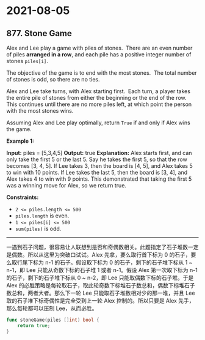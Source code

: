 # 2021-08-05

## 877. Stone Game

Alex and Lee play a game with piles of stones.  There are an even number of piles **arranged in a row**, and each pile has a positive integer number of stones `piles[i]`.

The objective of the game is to end with the most stones.  The total number of stones is odd, so there are no ties.

Alex and Lee take turns, with Alex starting first.  Each turn, a player takes the entire pile of stones from either the beginning or the end of the row.  This continues until there are no more piles left, at which point the person with the most stones wins.

Assuming Alex and Lee play optimally, return `True` if and only if Alex wins the game.

**Example 1:**

**Input:** piles = \[5,3,4,5\]
**Output:** true
**Explanation:**
Alex starts first, and can only take the first 5 or the last 5.
Say he takes the first 5, so that the row becomes \[3, 4, 5\].
If Lee takes 3, then the board is \[4, 5\], and Alex takes 5 to win with 10 points.
If Lee takes the last 5, then the board is \[3, 4\], and Alex takes 4 to win with 9 points.
This demonstrated that taking the first 5 was a winning move for Alex, so we return true.

**Constraints:**

- `2 <= piles.length <= 500`
- `piles.length` is even.
- `1 <= piles[i] <= 500`
- `sum(piles)` is odd.

---

一遇到石子问题，很容易让人联想到是否和奇偶数相关。此题指定了石子堆数一定是偶数。所以从这里为突破口试试。Alex 先拿，要么取行首下标为 0 的石子，要么取行尾下标为 n-1 的石子。假设取下标为 0 的石子，剩下的石子堆下标从 1 ~ n-1，即 Lee 只能从奇数下标的石子堆 1 或者 n-1。假设 Alex 第一次取下标为 n-1 的石子，剩下的石子堆下标从 0 ~ n-2，即 Lee 只能取偶数下标的石子堆。于是 Alex 的必胜策略是每轮取石子，取此轮奇数下标堆石子数总和，偶数下标堆石子数总和，两者大者。那么下一轮 Lee 只能取石子堆数相对少的那一堆，并且 Lee 取的石子堆下标奇偶性是完全受到上一轮 Alex 控制的。所以只要是 Alex 先手，那么每轮都可以压制 Lee，从而必胜。

```go
func stoneGame(piles []int) bool {
    return true;
}
```
